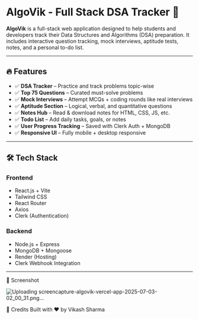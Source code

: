 # AlgoVik - Full Stack DSA Tracker 🚀

**AlgoVik** is a full-stack web application designed to help students and developers track their Data Structures and Algorithms (DSA) preparation. It includes interactive question tracking, mock interviews, aptitude tests, notes, and a personal to-do list.

---

## 🔥 Features

- ✅ **DSA Tracker** – Practice and track problems topic-wise
- ✅ **Top 75 Questions** – Curated must-solve problems
- ✅ **Mock Interviews** – Attempt MCQs + coding rounds like real interviews
- ✅ **Aptitude Section** – Logical, verbal, and quantitative questions
- ✅ **Notes Hub** – Read & download notes for HTML, CSS, JS, etc.
- ✅ **Todo List** – Add daily tasks, goals, or notes
- ✅ **User Progress Tracking** – Saved with Clerk Auth + MongoDB
- ✅ **Responsive UI** – Fully mobile + desktop responsive

---

## 🛠 Tech Stack

### Frontend
- React.js + Vite
- Tailwind CSS
- React Router
- Axios
- Clerk (Authentication)

### Backend
- Node.js + Express
- MongoDB + Mongoose
- Render (Hosting)
- Clerk Webhook Integration

---

📸 Screenshot

![Uploading screencapture-algovik-vercel-app-2025-07-03-02_00_31.png…]()


🙌 Credits
Built with ❤️ by Vikash Sharma
